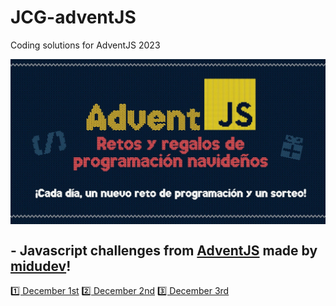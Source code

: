 # JCG-adventJS
Coding solutions for AdventJS 2023

<p align="center">
   <a href="https://adventjs.dev/"><img align="center" src="./public/adventjs.jpg" /></a>
</p>

<h2> - Javascript challenges from <a href="https://adventjs.dev/">AdventJS</a> made by <a href="https://github.com/midudev">midudev</a>!</h2>

[1️⃣ December 1st](https://github.com/jcuencagento/JCG-adventJS/blob/master/december_01.js)
[2️⃣ December 2nd](https://github.com/jcuencagento/JCG-adventJS/blob/master/december_02.js)
[3️⃣ December 3rd](https://github.com/jcuencagento/JCG-adventJS/blob/master/december_03.js)